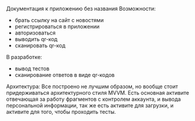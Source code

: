 Документация к приложению без названия
Возможности:
* брать ссылку на сайт с новостями
* регистрироваться в приложении
* авторизоваться
* выводить qr-код
* сканировать qr-код

В разработке:
* вывод тестов
* сканирование ответов в виде qr-кодов

Архитектура: Все построено не лучшим образом, но вообще стоит придерживаться архитектурного стиля MVVM.
Есть основная активите отвечающая за работу фрагментов с контролем аккаунта, и вывода персональной информации, так же есть активите для загрузки, и активите для того, чтобы проходить тесты.
